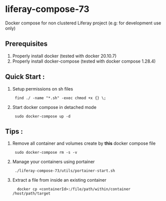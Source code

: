 # liferay-compose-73
Docker compose for non clustered Liferay project (e.g: for development use only)

## Prerequisites
1. Properly install docker (tested with docker 20.10.7)
2. Properly install docker-compose (tested with docker compose 1.28.4)

## Quick Start :
1. Setup permissions on sh files
    ```console
     find ./ -name "*.sh" -exec chmod +x {} \;
    ```
2. Start docker compose in detached mode
    ```console
     sudo docker-compose up -d
    ```

## Tips :
1. Remove all container and volumes create by **this** docker compose file 
    ```console
     sudo docker-compose rm -s -v
    ```
2. Manage your containers using portainer
    ```console
     ./liferay-compose-73/utils/portainer-start.sh
    ```
3. Extract a file from inside an existing container
    ```console   
      docker cp <containerId>:/file/path/within/container /host/path/target
     ```
